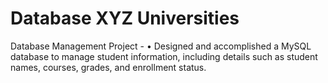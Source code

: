 # Database XYZ Universities
 Database Management Project - •	Designed and accomplished a MySQL database to manage student information, including details such as student names, courses, grades, and enrollment status.
